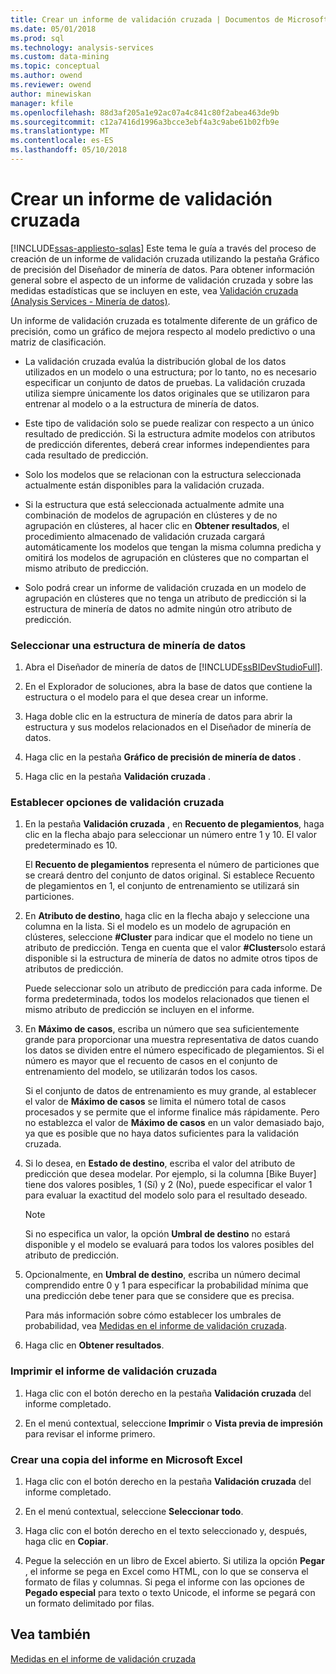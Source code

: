 ```yaml
---
title: Crear un informe de validación cruzada | Documentos de Microsoft
ms.date: 05/01/2018
ms.prod: sql
ms.technology: analysis-services
ms.custom: data-mining
ms.topic: conceptual
ms.author: owend
ms.reviewer: owend
author: minewiskan
manager: kfile
ms.openlocfilehash: 88d3af205a1e92ac07a4c841c80f2abea463de9b
ms.sourcegitcommit: c12a7416d1996a3bcce3ebf4a3c9abe61b02fb9e
ms.translationtype: MT
ms.contentlocale: es-ES
ms.lasthandoff: 05/10/2018
---
```

# <a name="create-a-cross-validation-report"></a>Crear un informe de validación cruzada
[!INCLUDE[ssas-appliesto-sqlas](../../includes/ssas-appliesto-sqlas.md)]
  Este tema le guía a través del proceso de creación de un informe de validación cruzada utilizando la pestaña Gráfico de precisión del Diseñador de minería de datos. Para obtener información general sobre el aspecto de un informe de validación cruzada y sobre las medidas estadísticas que se incluyen en este, vea [Validación cruzada &#40;Analysis Services - Minería de datos&#41;](../../analysis-services/data-mining/cross-validation-analysis-services-data-mining.md).  
  
 Un informe de validación cruzada es totalmente diferente de un gráfico de precisión, como un gráfico de mejora respecto al modelo predictivo o una matriz de clasificación.  
  
-   La validación cruzada evalúa la distribución global de los datos utilizados en un modelo o una estructura; por lo tanto, no es necesario especificar un conjunto de datos de pruebas. La validación cruzada utiliza siempre únicamente los datos originales que se utilizaron para entrenar al modelo o a la estructura de minería de datos.  
  
-   Este tipo de validación solo se puede realizar con respecto a un único resultado de predicción. Si la estructura admite modelos con atributos de predicción diferentes, deberá crear informes independientes para cada resultado de predicción.  
  
-   Solo los modelos que se relacionan con la estructura seleccionada actualmente están disponibles para la validación cruzada.  
  
-   Si la estructura que está seleccionada actualmente admite una combinación de modelos de agrupación en clústeres y de no agrupación en clústeres, al hacer clic en **Obtener resultados**, el procedimiento almacenado de validación cruzada cargará automáticamente los modelos que tengan la misma columna predicha y omitirá los modelos de agrupación en clústeres que no compartan el mismo atributo de predicción.  
  
-   Solo podrá crear un informe de validación cruzada en un modelo de agrupación en clústeres que no tenga un atributo de predicción si la estructura de minería de datos no admite ningún otro atributo de predicción.  
  
### <a name="select-a-mining-structure"></a>Seleccionar una estructura de minería de datos  
  
1.  Abra el Diseñador de minería de datos de [!INCLUDE[ssBIDevStudioFull](../../includes/ssbidevstudiofull-md.md)].  
  
2.  En el Explorador de soluciones, abra la base de datos que contiene la estructura o el modelo para el que desea crear un informe.  
  
3.  Haga doble clic en la estructura de minería de datos para abrir la estructura y sus modelos relacionados en el Diseñador de minería de datos.  
  
4.  Haga clic en la pestaña **Gráfico de precisión de minería de datos** .  
  
5.  Haga clic en la pestaña **Validación cruzada** .  
  
### <a name="set-cross-validation-options"></a>Establecer opciones de validación cruzada  
  
1.  En la pestaña **Validación cruzada** , en **Recuento de plegamientos**, haga clic en la flecha abajo para seleccionar un número entre 1 y 10. El valor predeterminado es 10.  
  
     El **Recuento de plegamientos** representa el número de particiones que se creará dentro del conjunto de datos original. Si establece Recuento de plegamientos en 1, el conjunto de entrenamiento se utilizará sin particiones.  
  
2.  En **Atributo de destino**, haga clic en la flecha abajo y seleccione una columna en la lista. Si el modelo es un modelo de agrupación en clústeres, seleccione **#Cluster** para indicar que el modelo no tiene un atributo de predicción. Tenga en cuenta que el valor **#Cluster**solo estará disponible si la estructura de minería de datos no admite otros tipos de atributos de predicción.  
  
     Puede seleccionar solo un atributo de predicción para cada informe. De forma predeterminada, todos los modelos relacionados que tienen el mismo atributo de predicción se incluyen en el informe.  
  
3.  En **Máximo de casos**, escriba un número que sea suficientemente grande para proporcionar una muestra representativa de datos cuando los datos se dividen entre el número especificado de plegamientos. Si el número es mayor que el recuento de casos en el conjunto de entrenamiento del modelo, se utilizarán todos los casos.  
  
     Si el conjunto de datos de entrenamiento es muy grande, al establecer el valor de **Máximo de casos** se limita el número total de casos procesados y se permite que el informe finalice más rápidamente. Pero no establezca el valor de **Máximo de casos** en un valor demasiado bajo, ya que es posible que no haya datos suficientes para la validación cruzada.  
  
4.  Si lo desea, en **Estado de destino**, escriba el valor del atributo de predicción que desea modelar. Por ejemplo, si la columna [Bike Buyer] tiene dos valores posibles, 1 (Sí) y 2 (No), puede especificar el valor 1 para evaluar la exactitud del modelo solo para el resultado deseado.  
  
    > [!NOTE]  
    >  Si no especifica un valor, la opción **Umbral de destino** no estará disponible y el modelo se evaluará para todos los valores posibles del atributo de predicción.  
  
5.  Opcionalmente, en **Umbral de destino**, escriba un número decimal comprendido entre 0 y 1 para especificar la probabilidad mínima que una predicción debe tener para que se considere que es precisa.  
  
     Para más información sobre cómo establecer los umbrales de probabilidad, vea [Medidas en el informe de validación cruzada](../../analysis-services/data-mining/measures-in-the-cross-validation-report.md).  
  
6.  Haga clic en **Obtener resultados**.  
  
### <a name="print-the-cross-validation-report"></a>Imprimir el informe de validación cruzada  
  
1.  Haga clic con el botón derecho en la pestaña **Validación cruzada** del informe completado.  
  
2.  En el menú contextual, seleccione **Imprimir** o **Vista previa de impresión** para revisar el informe primero.  
  
### <a name="create-a-copy-of-the-report-in-microsoft-excel"></a>Crear una copia del informe en Microsoft Excel  
  
1.  Haga clic con el botón derecho en la pestaña **Validación cruzada** del informe completado.  
  
2.  En el menú contextual, seleccione **Seleccionar todo**.  
  
3.  Haga clic con el botón derecho en el texto seleccionado y, después, haga clic en **Copiar**.  
  
4.  Pegue la selección en un libro de Excel abierto. Si utiliza la opción **Pegar** , el informe se pega en Excel como HTML, con lo que se conserva el formato de filas y columnas. Si pega el informe con las opciones de **Pegado especial** para texto o texto Unicode, el informe se pegará con un formato delimitado por filas.  
  
## <a name="see-also"></a>Vea también  
 [Medidas en el informe de validación cruzada](../../analysis-services/data-mining/measures-in-the-cross-validation-report.md)  
  
  
